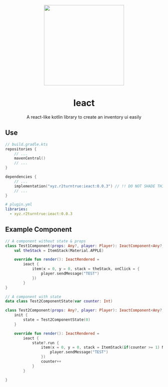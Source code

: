 <div align="center">
<br/>
<img height=256 src="https://user-images.githubusercontent.com/46389044/175945398-7005d41a-0ab9-440d-979a-fb6a61579e8c.png?s=200&v=4" />

# Ieact

A react-like kotlin library to create an inventory ui easily
</div>

## Use

```kotlin
// build.gradle.kts
repositories {
    // ...
    mavenCentral()
    // ...
}

dependencies {
    // ...
    implementation("xyz.r2turntrue:ieact:0.0.3") // !! DO NOT SHADE THIS LIBRARY
    // ...
}
```

```yaml
# plugin.yml
libraries:
  - xyz.r2turntrue:ieact:0.0.3
```

## Example Component

```kotlin
// A component without state & props
class Test1Component(props: Any?, player: Player): IeactComponent<Any?, Any?>(9, Component.text("Hello, World!"), props, player) {
    val theStack = ItemStack(Material.APPLE)

    override fun render(): IeactRendered =
        ieact {
            item(x = 0, y = 0, stack = theStack, onClick = {
                player.sendMessage("TEST")
            })
        }
}
```

```kotlin
// A component with state
data class Test2ComponentState(var counter: Int)

class Test2Component(props: Any?, player: Player): IeactComponent<Any?, Test2ComponentState>(9, Component.text("Hello, World!"), props, player) {
    init {
        state = Test2ComponentState(0)
    }

    override fun render(): IeactRendered =
        ieact {
            state?.run {
                item(x = 0, y = 0, stack = ItemStack(if(counter >= 1) Material.values().filter { e -> e != Material.APPLE }.random() else Material.APPLE), onClick = {
                    player.sendMessage("TEST")
                })
                counter++
            }
        }

}
```